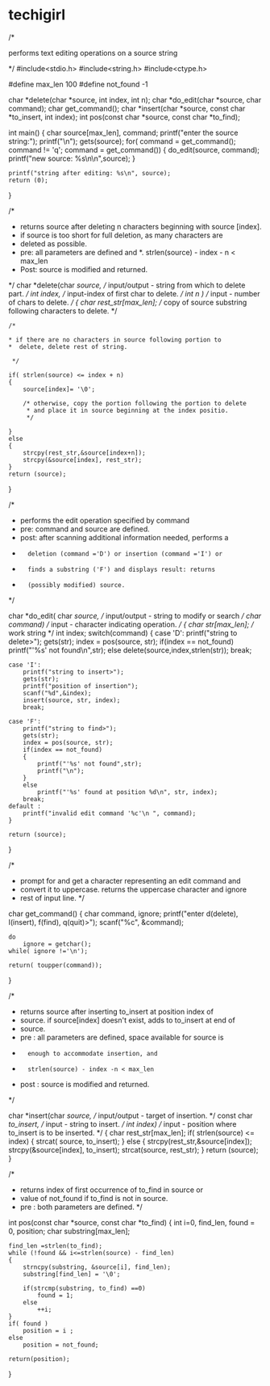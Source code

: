 # techigirl

/*

 performs text editing operations on a source string

*/
#include<stdio.h>
#include<string.h>
#include<ctype.h>

#define max_len 100
#define not_found -1


char *delete(char *source, int index, int n);
char *do_edit(char *source, char command);
char get_command();
char *insert(char *source, const char *to_insert, int index);
int pos(const char *source, const char *to_find);


int main()
{
    char source[max_len], command;
    printf("enter the source string:");
    printf("\n");
    gets(source);
    for( command = get_command();
            command != 'q';
            command = get_command())
    {
        do_edit(source, command);
        printf("new source: %s\n\n",source);
    }

    printf("string after editing: %s\n", source);
    return (0);
}

/*

 * returns source after deleting n characters beginning with source [index].
 * if source is too short for full deletion, as many characters are
 * deleted as possible.
 * pre: all parameters are defined and
 *.     strlen(source) - index - n < max_len
 * Post: source is modified and returned.

*/
char *delete(char *source, /* input/output - string from which to delete part. */
             int index,  /* input-index of first char to delete.               */
             int n )  /* input - number of chars to delete.                      */
{
    char rest_str[max_len];   /* copy of source substring following
                                   characters to delete.  */

    /*

    * if there are no characters in source following portion to
    *  delete, delete rest of string.

     */

    if( strlen(source) <= index + n)
    {
        source[index]= '\0';

        /* otherwise, copy the portion following the portion to delete
         * and place it in source beginning at the index positio.
         */

    }
    else
    {
        strcpy(rest_str,&source[index+n]);
        strcpy(&source[index], rest_str);
    }
    return (source);
}

/*
 * performs the edit operation specified by command
 * pre: command and source are defined.
 * post: after scanning additional information needed, performs a
 *       deletion (command ='D') or insertion (command ='I') or
 *       finds a substring ('F') and displays result: returns
 *       (possibly modified) source.
 */


char *do_edit( char *source,  /* input/output - string to modify or search */
               char command)   /* input - character indicating operation.   */
{
    char str[max_len]; /* work string */
    int index;
    switch(command)
    {
    case 'D':
        printf("string to delete>");
        gets(str);
        index = pos(source, str);
        if(index == not_found)
            printf("'%s' not found\n",str);
        else
            delete(source,index,strlen(str));
        break;

    case 'I':
        printf("string to insert>");
        gets(str);
        printf("position of insertion");
        scanf("%d",&index);
        insert(source, str, index);
        break;

    case 'F':
        printf("string to find>");
        gets(str);
        index = pos(source, str);
        if(index == not_found)
        {
            printf("'%s' not found",str);
            printf("\n");
        }
        else
            printf("'%s' found at position %d\n", str, index);
        break;
    default :
        printf("invalid edit command '%c'\n ", command);
    }

    return (source);
}


/*
 * prompt for and get a character representing an edit command and
 * convert it to uppercase. returns the uppercase character and ignore
 * rest of input line.
 */

char get_command()
{
    char command, ignore;
    printf("enter d(delete), I(insert), f(find), q(quit)>");
    scanf("%c", &command);

    do
        ignore = getchar();
    while( ignore !='\n');

    return( toupper(command));
}


/*
 * returns source after inserting to_insert at position index of
 * source. if source[index] doesn't exist, adds to to_insert at end of
 * source.
 * pre : all parameters are defined, space available for source is
 *       enough to accommodate insertion, and
 *       strlen(source) - index -n < max_len
 * post : source is modified and returned.

 */


char *insert(char *source,  /* input/output - target of insertion. */
             const char *to_insert,  /* input - string to insert.  */
             int index)             /* input - position where to_insert
                                                is to be inserted. */
{
    char rest_str[max_len];
    if( strlen(source) <= index)
    {
        strcat( source, to_insert);
    }
    else
    {
        strcpy(rest_str,&source[index]);
        strcpy(&source[index], to_insert);
        strcat(source, rest_str);
    }
    return (source);
}


/*
 * returns index of first occurrence of to_find in source or
 * value of not_found if to_find is not in source.
 * pre : both parameters are defined.
 */

int pos(const char *source, const char *to_find)
{
    int i=0, find_len, found = 0, position;
    char substring[max_len];

    find_len =strlen(to_find);
    while (!found && i<=strlen(source) - find_len)
    {
        strncpy(substring, &source[i], find_len);
        substring[find_len] = '\0';

        if(strcmp(substring, to_find) ==0)
            found = 1;
        else
            ++i;
    }
    if( found )
        position = i ;
    else
        position = not_found;

    return(position);


}


    
